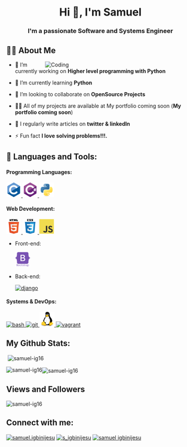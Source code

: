 <h1 align="center">Hi 👋, I'm Samuel</h1>
<h3 align="center">I'm a passionate Software and Systems Engineer</h3>

<h2 align="left">🙋‍♂️ About Me </h2>

<img align="right" alt="Coding" width="400" src="https://i.giphy.com/media/qgQUggAC3Pfv687qPC/giphy.webp">

- 🔭 I’m currently working on **Higher level programming with Python**

- 🌱 I’m currently learning **Python**

- 👯 I’m looking to collaborate on **OpenSource Projects**

- 👨‍💻 All of my projects are available at My portfolio coming soon (**My portfolio coming soon**)

- 📝 I regularly write articles on **twitter & linkedln**

- ⚡ Fun fact **I love solving problems!!!.**

<h2 align="left">🚀 Languages and Tools:</h2>
<h4>Programming Languages:</h4>
<p align="left"> <a href="https://www.cprogramming.com/" target="_blank" rel="noreferrer"> <img src="https://raw.githubusercontent.com/devicons/devicon/master/icons/c/c-original.svg" alt="c" width="40" height="40"/> </a> <a href="https://www.w3schools.com/cs/" target="_blank" rel="noreferrer"> <img src="https://raw.githubusercontent.com/devicons/devicon/master/icons/csharp/csharp-original.svg" alt="csharp" width="40" height="40"/> </a> <a href="https://www.python.org" target="_blank" rel="noreferrer"> <img src="https://raw.githubusercontent.com/devicons/devicon/master/icons/python/python-original.svg" alt="python" width="40" height="40"/> </a> </p>
<h4>Web Development:</h4>
<p align="left"> <a href="https://www.w3.org/html/" target="_blank" rel="noreferrer"> <img src="https://raw.githubusercontent.com/devicons/devicon/master/icons/html5/html5-original-wordmark.svg" alt="html5" width="40" height="40"/> </a> <a href="https://www.w3schools.com/css/" target="_blank" rel="noreferrer"> <img src="https://raw.githubusercontent.com/devicons/devicon/master/icons/css3/css3-original-wordmark.svg" alt="css3" width="40" height="40"/> </a> <a href="https://developer.mozilla.org/en-US/docs/Web/JavaScript" target="_blank" rel="noreferrer"> <img src="https://raw.githubusercontent.com/devicons/devicon/master/icons/javascript/javascript-original.svg" alt="javascript" width="40" height="40"/> </a> 

- Front-end: 

  <a href="https://getbootstrap.com" target="_blank" rel="noreferrer"> <img src="https://raw.githubusercontent.com/devicons/devicon/master/icons/bootstrap/bootstrap-plain-wordmark.svg" alt="bootstrap" width="40" height="40"/> </a> 

- Back-end: 

  <a href="https://www.djangoproject.com/" target="_blank" rel="noreferrer"> <img src="https://cdn.worldvectorlogo.com/logos/django.svg" alt="django" width="40" height="40"/> </a> </p>
<h4>Systems & DevOps:</h4>
<p align="left"> <a href="https://www.gnu.org/software/bash/" target="_blank" rel="noreferrer"> <img src="https://www.vectorlogo.zone/logos/gnu_bash/gnu_bash-icon.svg" alt="bash" width="40" height="40"/> </a> <a href="https://git-scm.com/" target="_blank" rel="noreferrer"> <img src="https://www.vectorlogo.zone/logos/git-scm/git-scm-icon.svg" alt="git" width="40" height="40"/> </a> <a href="https://www.linux.org/" target="_blank" rel="noreferrer"> <img src="https://raw.githubusercontent.com/devicons/devicon/master/icons/linux/linux-original.svg" alt="linux" width="40" height="40"/> </a> <a href="https://www.vagrantup.com/" target="_blank" rel="noreferrer"> <img src="https://www.vectorlogo.zone/logos/vagrantup/vagrantup-icon.svg" alt="vagrant" width="40" height="40"/> </a> </p>

<h2 align="left"> My Github Stats: </h2>
<p>&nbsp;<img align="center" src="https://github-readme-stats.vercel.app/api?username=samuel-ig16&show_icons=true&locale=en" alt="samuel-ig16" /></p>
<p><img align="left" src="https://github-readme-stats.vercel.app/api/top-langs?username=samuel-ig16&show_icons=true&locale=en&layout=compact" alt="samuel-ig16" /><img align="center" src="https://github-readme-streak-stats.herokuapp.com/?user=samuel-ig16&" alt="samuel-ig16" /></p>
<p></p>

<h2 align="left"> Views and Followers </h2>
<p align="left"> <img src="https://komarev.com/ghpvc/?username=samuel-ig16&label=Profile%20views&color=0e75b6&style=flat" alt="samuel-ig16" /> </p>
<h2 align="left">Connect with me:</h2>
<p align="left">
<a href="https://instagram.com/samuel.igbinijesu" target="blank"><img align="center" src="https://raw.githubusercontent.com/rahuldkjain/github-profile-readme-generator/master/src/images/icons/Social/instagram.svg" alt="samuel.igbinijesu" height="30" width="40" /></a>
<a href="https://twitter.com/s_igbinijesu" target="blank"><img align="center" src="https://raw.githubusercontent.com/rahuldkjain/github-profile-readme-generator/master/src/images/icons/Social/twitter.svg" alt="s_igbinijesu" height="30" width="40" /></a>
<a href="https://linkedin.com/in/samuel igbinijesu" target="blank"><img align="center" src="https://raw.githubusercontent.com/rahuldkjain/github-profile-readme-generator/master/src/images/icons/Social/linked-in-alt.svg" alt="samuel igbinijesu" height="30" width="40" /></a>
</p>
